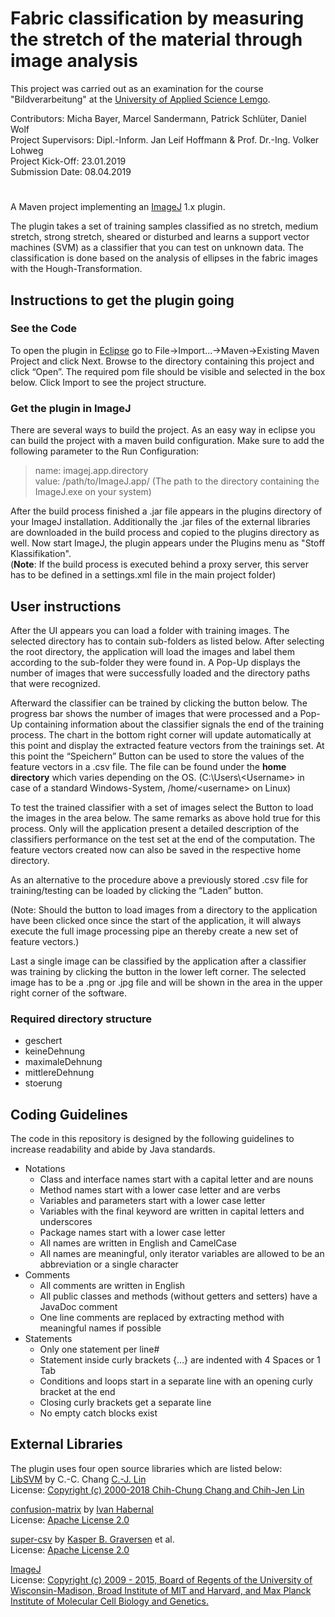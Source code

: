 # Fabric classification by measuring the stretch of the material through image analysis

This project was carried out as an examination for the course "Bildverarbeitung" at the [University of Applied Science Lemgo](https://www.hs-owl.de/en/campus/wir-ueber-uns.html).

Contributors:         Micha Bayer, Marcel Sandermann, Patrick Schlüter, Daniel Wolf\
Project Supervisors:  Dipl.-Inform. Jan Leif Hoffmann & Prof. Dr.-Ing. Volker Lohweg\
Project Kick-Off:     23.01.2019\
Submission Date:      08.04.2019

<!--- The # is there to make a separator that looks like the ones used on a heading --->
#
A Maven project implementing an [ImageJ](https://imagej.net/) 1.x plugin.

The plugin takes a set of training samples classified as no stretch, medium stretch, strong stretch, sheared or disturbed and learns a support vector machines (SVM) as a classifier that you can test on unknown data.
The classification is done based on the analysis of ellipses in the fabric images with the Hough-Transformation.

## Instructions to get the plugin going
### See the Code
To open the plugin in [Eclipse](https://www.eclipse.org/) go to File->Import...->Maven->Existing Maven Project and click Next. Browse to the directory containing this project and click “Open”. The required pom file should be visible and selected in the box below. Click Import to see the project structure.

### Get the plugin in ImageJ
There are several ways to build the project.
As an easy way in eclipse you can build the project with a maven build configuration.
Make sure to add the following parameter to the Run Configuration:
> name: imagej.app.directory\
value: /path/to/ImageJ.app/   (The path to the directory containing the ImageJ.exe on your system)

After the build process finished a .jar file appears in the plugins directory of your ImageJ installation. Additionally the .jar files of the external libraries are downloaded in the build process and copied to the plugins directory as well.
Now start ImageJ, the plugin appears under the Plugins menu as "Stoff Klassifikation".\
(__Note__: If the build process is executed behind a proxy server, this server has to be defined in a settings.xml file in the main project folder)

## User instructions
After the UI appears you can load a folder with training images. The selected directory has to contain sub-folders as listed below.
After selecting the root directory, the application will load the images and label them according to the sub-folder they were found in. A Pop-Up displays the number of images that were successfully loaded and the directory paths that were recognized.

Afterward the classifier can be trained by clicking the button below. The progress bar shows the number of images that were processed and a Pop-Up containing information about the classifier signals the end of the training process. The chart in the bottom right corner will update automatically at this point and display the extracted feature vectors from the trainings set.
At this point the “Speichern” Button can be used to store the values of the feature vectors in a .csv file.
The file can be found under the __home directory__ which varies depending on the OS.
(C:\Users\\\<Username> in case of a standard Windows-System, /home/\<username> on Linux)

To test the trained classifier with a set of images select the Button to load the images in the area below. The same remarks as above hold true for this process. Only will the application present a detailed description of the classifiers performance on the test set at the end of the computation.
The feature vectors created now can also be saved in the respective home directory.

As an alternative to the procedure above a previously stored .csv file for training/testing can be loaded by clicking the “Laden” button.
<!---When the application is now indicated to train or test the classifier it will take the feature vectors at hand.--->
(Note: Should the button to load images from a directory to the application have been clicked once since the start of the application, it will always execute the full image processing pipe an thereby create a new set of feature vectors.)

Last a single image can be classified by the application after a classifier was training by clicking the button in the lower left corner. The selected image has to be a .png or .jpg file and will be shown in the area in the upper right corner of the software.

### Required directory structure
- geschert
- keineDehnung
- maximaleDehnung
- mittlereDehnung
- stoerung

## Coding Guidelines
The code in this repository is designed by the following guidelines to increase readability and abide by Java standards.
- Notations
  - Class and interface names start with a capital letter and are nouns
  - Method names start with a lower case letter and are verbs
  - Variables and parameters start with a lower case letter
  - Variables with the final keyword are written in capital letters and underscores
  - Package names start with a lower case letter
  - All names are written in English and CamelCase
  - All names are meaningful, only iterator variables are allowed to be an abbreviation or a single character
- Comments
  - All comments are written in English
  - All public classes and methods (without getters and setters) have a JavaDoc comment
  - One line comments are replaced by extracting method with meaningful names if possible
- Statements
  - Only one statement per line#
  - Statement inside curly brackets {...} are indented with 4 Spaces or 1 Tab
  - Conditions and loops start in a separate line with an opening curly bracket at the end
  - Closing curly brackets get a separate line
  - No empty catch blocks exist

## External Libraries
The plugin uses four open source libraries which are listed below:\
[LibSVM](https://github.com/cjlin1/libsvm) by C.-C. Chang [C.-J. Lin](https://github.com/cjlin1)\
License: [Copyright (c) 2000-2018 Chih-Chung Chang and Chih-Jen Lin](https://github.com/cjlin1/libsvm/blob/master/COPYRIGHT)

[confusion-matrix](https://github.com/habernal/confusion-matrix) by [Ivan Habernal](https://github.com/habernal)\
License: [Apache License 2.0](https://github.com/habernal/confusion-matrix/blob/master/LICENSE)

[super-csv](https://github.com/super-csv/super-csv) by [Kasper B. Graversen](https://github.com/kbilsted) et al.\
License: [Apache License 2.0](https://github.com/super-csv/super-csv/blob/master/LICENSE.txt)

[ImageJ](https://github.com/imagej/imagej)\
License:
[Copyright (c) 2009 - 2015, Board of Regents of the University of
Wisconsin-Madison, Broad Institute of MIT and Harvard, and Max Planck
Institute of Molecular Cell Biology and Genetics.](https://github.com/imagej/imagej/blob/master/LICENSE.txt)
